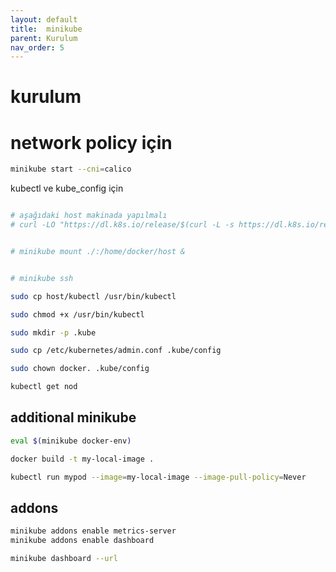 ```yaml
---
layout: default
title:  minikube
parent: Kurulum
nav_order: 5
---
```


# kurulum

# network policy için

```bash
minikube start --cni=calico
```

kubectl ve kube_config için

```bash

# aşağıdaki host makinada yapılmalı 
# curl -LO "https://dl.k8s.io/release/$(curl -L -s https://dl.k8s.io/release/stable.txt)/bin/linux/amd64/kubectl"


# minikube mount ./:/home/docker/host & 


# minikube ssh

sudo cp host/kubectl /usr/bin/kubectl

sudo chmod +x /usr/bin/kubectl

sudo mkdir -p .kube

sudo cp /etc/kubernetes/admin.conf .kube/config

sudo chown docker. .kube/config

kubectl get nod

```

## additional minikube



```bash
eval $(minikube docker-env)

docker build -t my-local-image .

kubectl run mypod --image=my-local-image --image-pull-policy=Never
```

## addons

```bash
minikube addons enable metrics-server
minikube addons enable dashboard

minikube dashboard --url
```